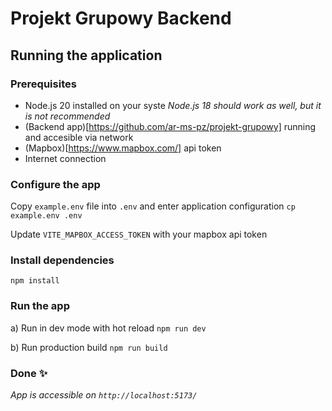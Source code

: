 # Projekt Grupowy Backend

## Running the application

### Prerequisites
- Node.js 20 installed on your syste *Node.js 18 should work as well, but it is not recommended*
- (Backend app)[https://github.com/ar-ms-pz/projekt-grupowy] running and accesible via network
- (Mapbox)[https://www.mapbox.com/] api token
- Internet connection

### Configure the app
Copy `example.env` file into `.env` and enter application configuration
`cp example.env .env`

Update `VITE_MAPBOX_ACCESS_TOKEN` with your mapbox api token

### Install dependencies
`npm install`

### Run the app
a) Run in dev mode with hot reload
`npm run dev`

b) Run production build
`npm run build`

### Done ✨
*App is accessible on `http://localhost:5173/`*
